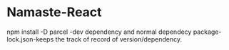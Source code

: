 # Namaste-React
npm install -D parcel -dev dependency and normal dependecy
package-lock.json-keeps the track of record of version/dependency.
